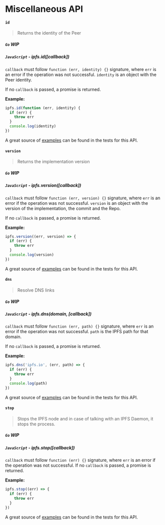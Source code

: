 Miscellaneous API
===========

#### `id`

> Returns the identity of the Peer

##### `Go` **WIP**

##### `JavaScript` - ipfs.id([callback])

`callback` must follow `function (err, identity) {}` signature, where `err` is an error if the operation was not successful. `identity` is an object with the Peer identity.

If no `callback` is passed, a promise is returned.

**Example:**

```JavaScript
ipfs.id(function (err, identity) {
  if (err) {
    throw err
  }
  console.log(identity)
})
```

A great source of [examples][] can be found in the tests for this API.

#### `version`

> Returns the implementation version

##### `Go` **WIP**

##### `JavaScript` - ipfs.version([callback])

`callback` must follow `function (err, version) {}` signature, where `err` is an error if the operation was not successful. `version` is an object with the version of the implementation, the commit and the Repo.

If no `callback` is passed, a promise is returned.

**Example:**

```JavaScript
ipfs.version((err, version) => {
  if (err) {
    throw err
  }
  console.log(version)
})
```

A great source of [examples][] can be found in the tests for this API.

#### `dns`

> Resolve DNS links

##### `Go` **WIP**

##### `JavaScript` - ipfs.dns(domain, [callback])

`callback` must follow `function (err, path) {}` signature, where `err` is an error if the operation was not successful. `path` is the IPFS path for that domain.

If no `callback` is passed, a promise is returned.

**Example:**

```JavaScript
ipfs.dns('ipfs.io', (err, path) => {
  if (err) {
    throw err
  }
  console.log(path)
})
```

A great source of [examples][] can be found in the tests for this API.

[examples]: https://github.com/ipfs/interface-ipfs-core/blob/master/src/miscellaneous.js

#### `stop`

> Stops the IPFS node and in case of talking with an IPFS Daemon, it stops the process.

##### `Go` **WIP**

##### `JavaScript` - ipfs.stop([callback])

`callback` must follow `function (err) {}` signature, where `err` is an error if the operation was not successful. 
If no `callback` is passed, a promise is returned.

**Example:**

```JavaScript
ipfs.stop((err) => {
  if (err) { 
    throw err
  }
})
```

A great source of [examples][] can be found in the tests for this API.

[examples]: https://github.com/ipfs/interface-ipfs-core/blob/master/src/miscellaneous.js
